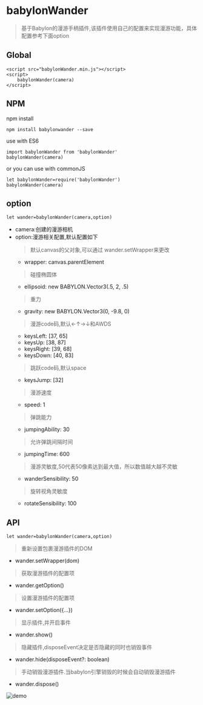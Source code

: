 # babylonWander
> 基于Babylon的漫游手柄插件,该插件使用自己的配置来实现漫游功能，具体配置参考下面option

## Global
```
<script src="babylonWander.min.js"></script>  
<script>
    babylonWander(camera)
</script>
```
## NPM
npm install
```
npm install babylonwander --save
```
use with ES6
```
import babylonWander from 'babylonWander'
babylonWander(camera)
```
or you can use with commonJS
```
let babylonWander=require('babylonWander')
babylonWander(camera)
```

## option
```
let wander=babylonWander(camera,option)
```
* camera:创建的漫游相机
* option:漫游相关配置,默认配置如下
   > 默认canvas的父对象,可以通过 wander.setWrapper来更改
   * wrapper: canvas.parentElement
   > 碰撞椭圆体
   * ellipsoid: new BABYLON.Vector3(.5, 2, .5)
   > 重力
   * gravity: new BABYLON.Vector3(0, -9.8, 0)
   > 漫游code码,默认←↑→↓和AWDS
   * keysLeft: [37, 65]
   * keysUp: [38, 87]
   * keysRight: [39, 68]
   * keysDown: [40, 83]
   > 跳跃code码,默认space
   * keysJump: [32]
   > 漫游速度
   * speed: 1
   > 弹跳能力
   * jumpingAbility: 30
   > 允许弹跳间隔时间
   * jumpingTime: 600
   > 漫游灵敏度,50代表50像素达到最大值，所以数值越大越不灵敏
   * wanderSensibility: 50
   > 旋转视角灵敏度
   * rotateSensibility: 100


## API
```
let wander=babylonWander(camera,option)
```
> 重新设置包裹漫游插件的DOM
* wander.setWrapper(dom) 
> 获取漫游插件的配置项
* wander.getOption() 
> 设置漫游插件的配置项
* wander.setOption({...}) 
> 显示插件,并开启事件
* wander.show()
> 隐藏插件,disposeEvent决定是否隐藏的同时也销毁事件
* wander.hide(disposeEvent?: boolean) 
> 手动销毁漫游插件.当babylon引擎销毁的时候会自动销毁漫游插件
* wander.dispose() 


![demo](//http://zhuxudong.cn/github/img/babylonWander/1.jpg)


 